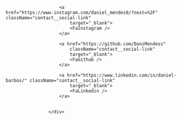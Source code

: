 <div className="contact__socials">
                        <a href="" className="contact__social-link">
                            <FaFacebookF />
                        </a>

                        <a href="https://www.instagram.com/daniel_mendes8/?next=%2F" className="contact__social-link"
                            target="_blank">
                            <FaInstagram />
                        </a>

                        <a href="https://github.com/DaniMendess"
                            className="contact__social-link"
                            target="_blank">
                            <FaGithub />
                        </a>

                        <a href="https://www.linkedin.com/in/daniel-barbos/" className="contact__social-link"
                            target="_blank">
                            <FaLinkedin />
                        </a>


                    </div>